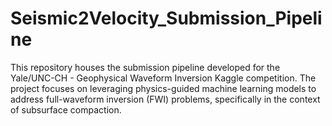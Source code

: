 # Seismic2Velocity_Submission_Pipeline
This repository houses the submission pipeline developed for the Yale/UNC-CH - Geophysical Waveform Inversion Kaggle competition. The project focuses on leveraging physics-guided machine learning models to address full-waveform inversion (FWI) problems, specifically in the context of subsurface compaction.
